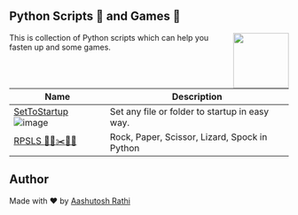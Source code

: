 ## Python Scripts :scroll: and Games :game_die:
[<img src="https://image.flaticon.com/icons/svg/180/180867.svg" align="right" width="100">](#)

This is collection of Python scripts which can help you fasten up and some games.

Name | Description
-------------------- | -------------
[SetToStartup](SetToStartup) ![image](https://image.ibb.co/hZ8iZk/windows_1.png) | Set any file or folder to startup in easy way. |
[RPSLS  :moyai::memo::scissors:🦎🖖](RPSLS) | Rock, Paper, Scissor, Lizard, Spock in Python |


## Author

Made with ❤ by [Aashutosh Rathi](https://github.com/aashutoshrathi)
